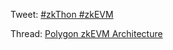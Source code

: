 Tweet: [#zkThon #zkEVM](https://twitter.com/0ceans404/status/1640066619132235776)

Thread: [Polygon zkEVM Architecture](https://twitter.com/0ceans404/status/1639703014943641601)